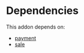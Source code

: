 # Dependencies

This addon depends on:

- [payment](../../odoo-bringout-oca-ocb-payment)
- [sale](../../odoo-bringout-oca-ocb-sale)

